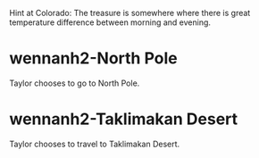 
Hint at Colorado:
The treasure is somewhere where there is great temperature difference between morning and evening.

# wennanh2-North Pole
Taylor chooses to go to North Pole.

# wennanh2-Taklimakan Desert
Taylor chooses to travel to Taklimakan Desert.
